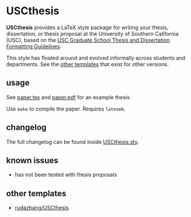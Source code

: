 # USCthesis

**USCthesis** provides a LaTeX style package for writing your thesis,
dissertation, or thesis proposal at the University of Southern
California (USC), based on the [USC Graduate School Thesis and
Dissertation Formatting Guidelines][usc-thesis-guidelines].

This style has floated around and evolved informally across students and
departments. See the [other templates](#other-templates) that exist for
other versions.

[usc-thesis-guidelines]: https://graduateschool.usc.edu/wp-content/uploads/2020/11/Manuscript_Formatting_and_Documentation_Styles.pdf

## usage

See [paper.tex](paper.tex) and [paper.pdf](paper.pdf) for an example
thesis.

Use `make` to compile the paper. Requires `latexmk`.

## changelog

The full changelog can be found inside [USCthesis.sty](USCthesis.sty).

## known issues

* has not been tested with thesis proposals

## other templates

* [rudazhang/USCthesis](https://github.com/rudazhang/USCthesis)
